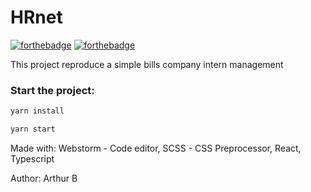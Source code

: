 # HRnet
[![forthebadge](https://forthebadge.com/images/badges/made-with-typescript.svg)](https://forthebadge.com) [![forthebadge](https://forthebadge.com/images/badges/uses-js.svg)](https://forthebadge.com)

This project reproduce a simple bills company intern management

### Start the project:

```bash
yarn install
```

```bash
yarn start
```

Made with: Webstorm - Code editor, SCSS - CSS Preprocessor, React, Typescript

Author: Arthur B
